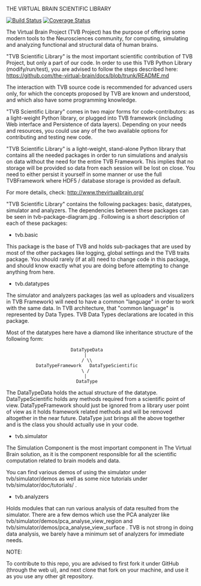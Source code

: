 THE VIRTUAL BRAIN SCIENTIFIC LIBRARY

[![Build Status](https://travis-ci.org/maedoc/tvb-library.svg?branch=trunk)](https://travis-ci.org/maedoc/tvb-library) [![Coverage Status](https://coveralls.io/repos/maedoc/tvb-library/badge.png)](https://coveralls.io/r/maedoc/tvb-library)


The Virtual Brain Project (TVB Project) has the purpose of offering some modern tools to the Neurosciences community, for computing, simulating and analyzing functional and structural data of human brains.

"TVB Scientific Library" is the most important scientific contribution of TVB Project, but only a part of our code. In order to use this TVB Python Library (modify/run/test), you are advised to follow the steps described here: 
https://github.com/the-virtual-brain/docs/blob/trunk/README.md

The interaction with TVB source code is recommended for advanced users only, for which the concepts proposed by TVB are known and understood, and which also have some programming knowledge.

"TVB Scientific Library" comes in two major forms for code-contributors: as a light-weight Python library, or plugged into TVB framework (including Web interface and Persistence of data layers). Depending on your needs and resources, you could use any of the two available options for contributing and testing new code.

"TVB Scientific Library" is a light-weight, stand-alone Python library that contains all the needed packages in order to run simulations and analysis on data without the need for the entire TVB Framework. This implies that no storage will be provided so data from each session will be lost on close. You need to either persist it yourself in some manner or use the full TVBFramework where HDF5 / database storage is provided as default. 

For more details, check: http://www.thevirtualbrain.org/ 



"TVB Scientific Library" contains the following packages: basic, datatypes, simulator and analyzers. The dependencies between these packages can be seen in tvb-package-diagram.jpg . Following is a short description of each of these packages:


* tvb.basic 

This package is the base of TVB and holds sub-packages that are used by most of the other packages like logging, global settings and the TVB traits package. You should rarely (if at all) need to change code in this package, and should know exactly what you are doing before attempting to change anything from here. 


* tvb.datatypes

The simulator and analyzers packages (as well as uploaders and visualizers in TVB Framework) will need to have a common "language" in order to work with the same data. In TVB architecture, that "common language" is represented by Data Types. TVB Data Types declarations are located in this package. 

Most of the datatypes here have a diamond like inheritance structure of the following form:

                            DataTypeData
                                 |
                                / \\
               DataTypeFramework   DataTypeScientific
                                \ /
                                 |
                              DataType
                              
The DataTypeData holds the actual structure of the datatype. DataTypeScientific holds any methods required from a scientific point of view. DataTypeFramework should just be ignored from a library user point of view as it holds framework related methods and will be removed altogether in the near future. DataType just brings all the above together and is the class you should actually use in your code.


* tvb.simulator

The Simulation Component is the most important component in The Virtual Brain solution, as it is the component responsible for all the scientific computation related to brain models and data. 

You can find various demos of using the simulator under tvb/simulator/demos as well as some nice tutorials under tvb/simulator/doc/tutorials/ .


* tvb.analyzers

Holds modules that can run various analysis of data resulted from the simulator. There are a few demos which use the PCA analyzer like tvb/simulator/demos/pca_analyse_view_region and tvb/simulator/demos/pca_analyse_view_surface .
TVB is not strong in doing data analysis, we barely have a minimum set of analyzers for immediate needs.



NOTE:

To contribute to this repo, you are advised to first fork it under GitHub (through the web ui), and next clone that fork on your machine, and use it as you use any other git repository.

